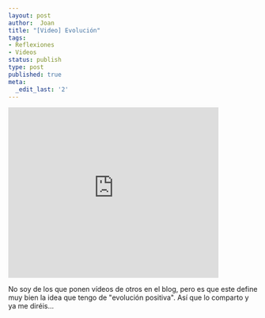 ```yaml
---
layout: post
author:  Joan
title: "[Video] Evolución"
tags:
- Reflexiones
- Videos
status: publish
type: post
published: true
meta:
  _edit_last: '2'
---
```

<iframe src="http://www.youtube.com/v/Lu0ejtdQbQg&hl=en&fs=1" width="425" height="344" frameborder="0"></iframe>

No soy de los que ponen vídeos de otros en el blog, pero es que este define muy bien la idea que tengo de "evolución positiva". Así que lo comparto y ya me diréis...

